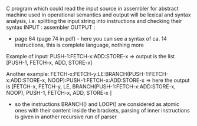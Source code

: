 C program which could read the input source in assembler for abstract machine used in operational semantics and output will be lexical and syntax analysis, i.e. splitting the input string into instructions and checking their syntax
INPUT : assembler
OUTPUT : 


- page 64 (page 74 in pdf) - here you can see a syntax of ca. 14 instructions, this is complete language, nothing more

Example of input:
PUSH-1:FETCH-x:ADD:STORE-x => output is the list [PUSH-1, FETCH-x, ADD, STORE-x]

Another example:
FETCH-x:FETCH-y:LE:BRANCH(PUSH-1:FETCH-x:ADD:STORE-x, NOOP):PUSH-1:FETCH-x:ADD:STORE-x => here the output is [FETCH-x, FETCH-y, LE, BRANCH(PUSH-1:FETCH-x:ADD:STORE-x, NOOP), PUSH-1, FETCH-x, ADD, STORE-x ]
- so the instructions BRANCH() and LOOP()  are considered as atomic ones with their content inside the brackets, parsing of inner instructions is given in another recursive run of parser
